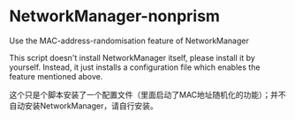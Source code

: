 # NetworkManager-nonprism
Use the MAC-address-randomisation feature of NetworkManager

This script doesn't install NetworkManager itself, please install it by yourself.
Instead, it just installs a configuration file which enables the feature mentioned above.

这个只是个脚本安装了一个配置文件（里面启动了MAC地址随机化的功能）；并不自动安装NetworkManager，请自行安装。
